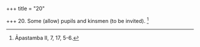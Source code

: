 +++
title = "20"

+++
20. Some (allow) pupils and kinsmen (to be invited). [^16] 


[^16]:  Āpastamba II, 7, 17, 5-6.
